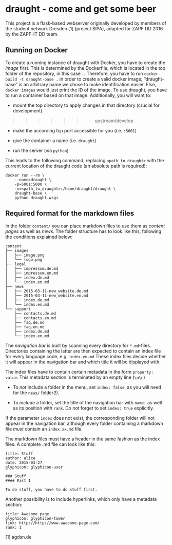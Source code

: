 draught - come and get some beer
==================================

This project is a flask-based webserver originally developed by members of the 
student network Dresden [1] (project SIPA), adapted for ZAPF DD 2016 by the 
ZAPF-IT DD team.

Running on Docker
-----------------

To create a running instance of draught with Docker, you have to create the *image*
first. This is determined by the Dockerfile, which is located in the top folder
of the repository, in this case `.`.  Therefore, you have to run `docker build
-t draught-base .` in order to create a valid docker image; “draught-base” is an
arbitrary name we chose to make identification easier. Else, `docker images`
would just print the ID of the image.  To use draught, you have to run a container
based on that image. Additionally, you will want to:

* mount the top directory to apply changes in that directory (crucial for
  development)
>>>>>>> upstream/develop

* make the according tcp port accessible for you (i.e. `:5001`)

* give the container a name (i.e. `draught`)

* run the server (via `python`)

This leads to the following command, replacing `<path_to_draught>` with the current
location of the draught code (an absolute path is required):

```shell
docker run --rm \
    --name=draught \
    -p=5001:5000 \
    -v=<path_to_draught>:/home/draught/draught \
    draught-base \
    python draught.wsgi
```


Required format for the markdown files
--------------------------------------

In the folder `content/` you can place markdown files to use them as *content
pages* as well as *news*.  The folder structure has to look like this, following
the conditions explained below:

    content
    ├── images
    │   ├── image.png
    │   └── logo.png
    ├── legal
    │   ├── impressum.de.md
    │   ├── impressum.en.md
    │   ├── index.de.md
    │   └── index.en.md
    ├── news
    │   ├── 2015-03-11-new_website.de.md
    │   ├── 2015-03-11-new_website.en.md
    │   ├── index.de.md
    │   └── index.en.md
    └── support
        ├── contacts.de.md
        ├── contacts.en.md
        ├── faq.de.md
        ├── faq.en.md
        ├── index.de.md
        └── index.en.md

The *navigation bar* is built by scanning every directory for `*.md`-files.
Directories containing the latter are then expected to contain an index file for
every language code, e.g. `index.en.md` These index files decide whether it will
appear in the navigation bar and which title it will be displayed with.
 
The index files have to contain certain metadata in the form `property:
value`. This metadata section is terminated by an empty line (`\n\n`)

* To *not* include a folder in the menu, set `index: false`, as you will need
  for the `news/` folder(!).

* To *include* a folder, set the title of the navigation bar with `name:` as
  well as its position with `rank`.  Do not forget to set `index: true`
  explicitly.
 
If the parameter `index` does not exist, the corresponding folder will not
appear in the navigation bar, although every folder containing a markdown file
*must* contain an `index.xx.md` file.

The markdown files must have a header in the same fashion as the index files. A
complete .md file can look like this:

    title: Stuff
    author: alice
    date: 2015-03-27
    glyphicon: glyphicon-user
    
    ### Stuff
    #### Part 1
    
    To do stuff, you have to do stuff first.

Another possibility is to include hyperlinks, which only have a metadata
section:

    title: Awesome page
    glyphicon: glyphicon-tower
    link: http://http://www.awesome-page.com/
    rank: 1

[1] agdsn.de
